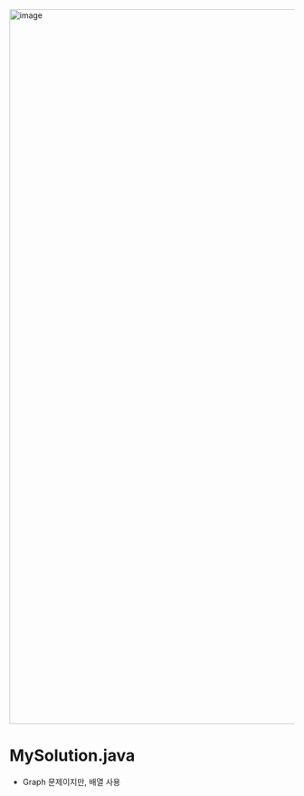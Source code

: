 <img width="1264" alt="image" src="https://user-images.githubusercontent.com/48542327/93737528-6ca20f80-fc1e-11ea-81c9-fd04fbe983cb.png">

# MySolution.java
* Graph 문제이지만, 배열 사용
